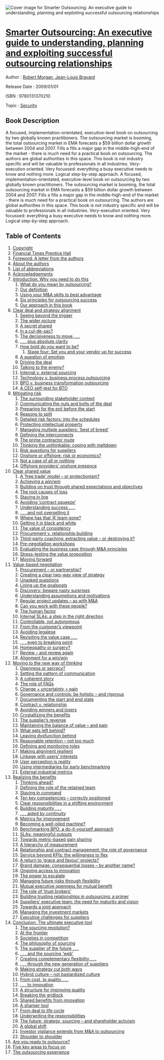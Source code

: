 ![Cover image for Smarter Outsourcing: An executive guide to understanding, planning and exploiting successful outsourcing relationships](https://imgdetail.ebookreading.net/cover/cover/security/EB9780131370210.jpg)

[Smarter Outsourcing: An executive guide to understanding, planning and exploiting successful outsourcing relationships](https://ebookreading.net/view/book/Smarter+Outsourcing%3A+An+executive+guide+to+understanding%2C+planning+and+exploiting+successful+outsourcing+relationships-EB9780131370210_1.html "Smarter Outsourcing: An executive guide to understanding, planning and exploiting successful outsourcing relationships")
====================================================================================================================

Author : [Robert Morgan](https://ebookreading.net/search/author/Robert+Morgan),[ Jean-Louis Bravard](https://ebookreading.net/search/author/+Jean-Louis+Bravard)

Release Date : 2009/01/01

ISBN : 9780131370210

Topic : [Security](https://ebookreading.net/search/category/security)

Book Description
-----------------

A focused, implementation-orientated, executive-level book on outsourcing by two globally known practitioners.
The outsourcing market is booming, the total outsourcing market in EMA forecasts a $59 billion dollar growth between 2004 and 2007.
Fills a fills a major gap in the middle-high-end of the market - there is much need for a practical book on outsourcing.
The authors are global authorities in this space.
This book is not industry specific and will be valuable to professionals in all industries.
Very-execution oriented.
Very focussed: everything a busy executive needs to know and nothing more.
Logical step-by-step approach.
              A focused, implementation-orientated, executive-level book on outsourcing by two globally known practitioners.
The outsourcing market is booming, the total outsourcing market in EMA forecasts a $59 billion dollar growth between 2004 and 2007.
Fills a fills a major gap in the middle-high-end of the market - there is much need for a practical book on outsourcing.
The authors are global authorities in this space.
This book is not industry specific and will be valuable to professionals in all industries.
Very-execution oriented.
Very focussed: everything a busy executive needs to know and nothing more.
Logical step-by-step approach.
              
Table of Contents
-----------------

1. [Copyright](https://ebookreading.net/view/book/Smarter+Outsourcing%3A+An+executive+guide+to+understanding%2C+planning+and+exploiting+successful+outsourcing+relationships-EB9780131370210_1.html)
1. [Financial Times Prentice Hall](https://ebookreading.net/view/book/Smarter+Outsourcing%3A+An+executive+guide+to+understanding%2C+planning+and+exploiting+successful+outsourcing+relationships-EB9780131370210_2.html)
1. [Foreword: A letter from the authors](https://ebookreading.net/view/book/Smarter+Outsourcing%3A+An+executive+guide+to+understanding%2C+planning+and+exploiting+successful+outsourcing+relationships-EB9780131370210_3.html)
1. [About the authors](https://ebookreading.net/view/book/Smarter+Outsourcing%3A+An+executive+guide+to+understanding%2C+planning+and+exploiting+successful+outsourcing+relationships-EB9780131370210_4.html)
1. [List of abbreviations](https://ebookreading.net/view/book/Smarter+Outsourcing%3A+An+executive+guide+to+understanding%2C+planning+and+exploiting+successful+outsourcing+relationships-EB9780131370210_5.html)
1. [Acknowledgements](https://ebookreading.net/view/book/Smarter+Outsourcing%3A+An+executive+guide+to+understanding%2C+planning+and+exploiting+successful+outsourcing+relationships-EB9780131370210_6.html)
1. [Introduction: Why you need to do this](https://ebookreading.net/view/book/Smarter+Outsourcing%3A+An+executive+guide+to+understanding%2C+planning+and+exploiting+successful+outsourcing+relationships-EB9780131370210_7.html)
    1. [What do you mean by outsourcing?](https://ebookreading.net/view/book/Smarter+Outsourcing%3A+An+executive+guide+to+understanding%2C+planning+and+exploiting+successful+outsourcing+relationships-EB9780131370210_8.html)
    1. [Our definition](https://ebookreading.net/view/book/Smarter+Outsourcing%3A+An+executive+guide+to+understanding%2C+planning+and+exploiting+successful+outsourcing+relationships-EB9780131370210_9.html)
    1. [Using your M&amp;A skills to best advantage](https://ebookreading.net/view/book/Smarter+Outsourcing%3A+An+executive+guide+to+understanding%2C+planning+and+exploiting+successful+outsourcing+relationships-EB9780131370210_10.html)
    1. [Six principles for outsourcing success](https://ebookreading.net/view/book/Smarter+Outsourcing%3A+An+executive+guide+to+understanding%2C+planning+and+exploiting+successful+outsourcing+relationships-EB9780131370210_11.html)
    1. [Our approach in this book](https://ebookreading.net/view/book/Smarter+Outsourcing%3A+An+executive+guide+to+understanding%2C+planning+and+exploiting+successful+outsourcing+relationships-EB9780131370210_12.html)
1. [Clear deal and strategy alignment](https://ebookreading.net/view/book/Smarter+Outsourcing%3A+An+executive+guide+to+understanding%2C+planning+and+exploiting+successful+outsourcing+relationships-EB9780131370210_13.html)
    1. [Seeing beyond the trigger](https://ebookreading.net/view/book/Smarter+Outsourcing%3A+An+executive+guide+to+understanding%2C+planning+and+exploiting+successful+outsourcing+relationships-EB9780131370210_14.html)
    1. [The wider picture](https://ebookreading.net/view/book/Smarter+Outsourcing%3A+An+executive+guide+to+understanding%2C+planning+and+exploiting+successful+outsourcing+relationships-EB9780131370210_15.html)
    1. [A secret shared](https://ebookreading.net/view/book/Smarter+Outsourcing%3A+An+executive+guide+to+understanding%2C+planning+and+exploiting+successful+outsourcing+relationships-EB9780131370210_16.html)
    1. [In a cul-de-sac?](https://ebookreading.net/view/book/Smarter+Outsourcing%3A+An+executive+guide+to+understanding%2C+planning+and+exploiting+successful+outsourcing+relationships-EB9780131370210_17.html)
    1. [The decisiveness to move . . .](https://ebookreading.net/view/book/Smarter+Outsourcing%3A+An+executive+guide+to+understanding%2C+planning+and+exploiting+successful+outsourcing+relationships-EB9780131370210_18.html)
    1. [. . . plus absolute clarity](https://ebookreading.net/view/book/Smarter+Outsourcing%3A+An+executive+guide+to+understanding%2C+planning+and+exploiting+successful+outsourcing+relationships-EB9780131370210_19.html)
    1. [How bold do you want to be?](https://ebookreading.net/view/book/Smarter+Outsourcing%3A+An+executive+guide+to+understanding%2C+planning+and+exploiting+successful+outsourcing+relationships-EB9780131370210_20.html)
        1. [Stage four: Set you and your vendor up for success](https://ebookreading.net/view/book/Smarter+Outsourcing%3A+An+executive+guide+to+understanding%2C+planning+and+exploiting+successful+outsourcing+relationships-EB9780131370210_21.html)
    1. [A question of emotion](https://ebookreading.net/view/book/Smarter+Outsourcing%3A+An+executive+guide+to+understanding%2C+planning+and+exploiting+successful+outsourcing+relationships-EB9780131370210_22.html)
    1. [Driving the deal](https://ebookreading.net/view/book/Smarter+Outsourcing%3A+An+executive+guide+to+understanding%2C+planning+and+exploiting+successful+outsourcing+relationships-EB9780131370210_23.html)
    1. [Talking to the enemy?](https://ebookreading.net/view/book/Smarter+Outsourcing%3A+An+executive+guide+to+understanding%2C+planning+and+exploiting+successful+outsourcing+relationships-EB9780131370210_24.html)
    1. [Internal v. external sourcing](https://ebookreading.net/view/book/Smarter+Outsourcing%3A+An+executive+guide+to+understanding%2C+planning+and+exploiting+successful+outsourcing+relationships-EB9780131370210_26.html)
    1. [Technology v. business process outsourcing](https://ebookreading.net/view/book/Smarter+Outsourcing%3A+An+executive+guide+to+understanding%2C+planning+and+exploiting+successful+outsourcing+relationships-EB9780131370210_0.html)
    1. [BPO v. business transformation outsourcing](https://ebookreading.net/view/book/Smarter+Outsourcing%3A+An+executive+guide+to+understanding%2C+planning+and+exploiting+successful+outsourcing+relationships-EB9780131370210_27.html)
    1. [A CEO self-test for BTO](https://ebookreading.net/view/book/Smarter+Outsourcing%3A+An+executive+guide+to+understanding%2C+planning+and+exploiting+successful+outsourcing+relationships-EB9780131370210_0.html)
1. [Mitigating risk](https://ebookreading.net/view/book/Smarter+Outsourcing%3A+An+executive+guide+to+understanding%2C+planning+and+exploiting+successful+outsourcing+relationships-EB9780131370210_0.html)
    1. [The surrounding stakeholder context](https://ebookreading.net/view/book/Smarter+Outsourcing%3A+An+executive+guide+to+understanding%2C+planning+and+exploiting+successful+outsourcing+relationships-EB9780131370210_0.html)
    1. [Communicating the nuts and bolts of the deal](https://ebookreading.net/view/book/Smarter+Outsourcing%3A+An+executive+guide+to+understanding%2C+planning+and+exploiting+successful+outsourcing+relationships-EB9780131370210_0.html)
    1. [Preparing for the exit before the start](https://ebookreading.net/view/book/Smarter+Outsourcing%3A+An+executive+guide+to+understanding%2C+planning+and+exploiting+successful+outsourcing+relationships-EB9780131370210_0.html)
    1. [Reasons to split](https://ebookreading.net/view/book/Smarter+Outsourcing%3A+An+executive+guide+to+understanding%2C+planning+and+exploiting+successful+outsourcing+relationships-EB9780131370210_0.html)
    1. [Detailed risk factors: into the schedules](https://ebookreading.net/view/book/Smarter+Outsourcing%3A+An+executive+guide+to+understanding%2C+planning+and+exploiting+successful+outsourcing+relationships-EB9780131370210_0.html)
    1. [Protecting intellectual property](https://ebookreading.net/view/book/Smarter+Outsourcing%3A+An+executive+guide+to+understanding%2C+planning+and+exploiting+successful+outsourcing+relationships-EB9780131370210_0.html)
    1. [Managing multiple suppliers: ‘best of breed’](https://ebookreading.net/view/book/Smarter+Outsourcing%3A+An+executive+guide+to+understanding%2C+planning+and+exploiting+successful+outsourcing+relationships-EB9780131370210_0.html)
    1. [Defining the interconnects](https://ebookreading.net/view/book/Smarter+Outsourcing%3A+An+executive+guide+to+understanding%2C+planning+and+exploiting+successful+outsourcing+relationships-EB9780131370210_0.html)
    1. [The prime contractor route](https://ebookreading.net/view/book/Smarter+Outsourcing%3A+An+executive+guide+to+understanding%2C+planning+and+exploiting+successful+outsourcing+relationships-EB9780131370210_0.html)
    1. [Thinking the unthinkable: coping with meltdown](https://ebookreading.net/view/book/Smarter+Outsourcing%3A+An+executive+guide+to+understanding%2C+planning+and+exploiting+successful+outsourcing+relationships-EB9780131370210_0.html)
    1. [Risk questions for suppliers](https://ebookreading.net/view/book/Smarter+Outsourcing%3A+An+executive+guide+to+understanding%2C+planning+and+exploiting+successful+outsourcing+relationships-EB9780131370210_0.html)
    1. [Onshore or offshore: risk or economics?](https://ebookreading.net/view/book/Smarter+Outsourcing%3A+An+executive+guide+to+understanding%2C+planning+and+exploiting+successful+outsourcing+relationships-EB9780131370210_0.html)
    1. [Not a case of all or nothing](https://ebookreading.net/view/book/Smarter+Outsourcing%3A+An+executive+guide+to+understanding%2C+planning+and+exploiting+successful+outsourcing+relationships-EB9780131370210_0.html)
    1. [Offshore providers’ onshore presence](https://ebookreading.net/view/book/Smarter+Outsourcing%3A+An+executive+guide+to+understanding%2C+planning+and+exploiting+successful+outsourcing+relationships-EB9780131370210_0.html)
1. [Clear shared value](https://ebookreading.net/view/book/Smarter+Outsourcing%3A+An+executive+guide+to+understanding%2C+planning+and+exploiting+successful+outsourcing+relationships-EB9780131370210_0.html)
    1. [A ‘free trade’ model – or protectionism?](https://ebookreading.net/view/book/Smarter+Outsourcing%3A+An+executive+guide+to+understanding%2C+planning+and+exploiting+successful+outsourcing+relationships-EB9780131370210_0.html)
    1. [Achieving a win/win](https://ebookreading.net/view/book/Smarter+Outsourcing%3A+An+executive+guide+to+understanding%2C+planning+and+exploiting+successful+outsourcing+relationships-EB9780131370210_0.html)
    1. [Building on trust through shared expectations and objectives](https://ebookreading.net/view/book/Smarter+Outsourcing%3A+An+executive+guide+to+understanding%2C+planning+and+exploiting+successful+outsourcing+relationships-EB9780131370210_0.html)
    1. [The root causes of loss](https://ebookreading.net/view/book/Smarter+Outsourcing%3A+An+executive+guide+to+understanding%2C+planning+and+exploiting+successful+outsourcing+relationships-EB9780131370210_0.html)
    1. [Staying in line](https://ebookreading.net/view/book/Smarter+Outsourcing%3A+An+executive+guide+to+understanding%2C+planning+and+exploiting+successful+outsourcing+relationships-EB9780131370210_0.html)
    1. [Avoiding ‘contract squeeze’](https://ebookreading.net/view/book/Smarter+Outsourcing%3A+An+executive+guide+to+understanding%2C+planning+and+exploiting+successful+outsourcing+relationships-EB9780131370210_0.html)
    1. [Understanding success . . .](https://ebookreading.net/view/book/Smarter+Outsourcing%3A+An+executive+guide+to+understanding%2C+planning+and+exploiting+successful+outsourcing+relationships-EB9780131370210_0.html)
    1. [. . . and not overselling it](https://ebookreading.net/view/book/Smarter+Outsourcing%3A+An+executive+guide+to+understanding%2C+planning+and+exploiting+successful+outsourcing+relationships-EB9780131370210_0.html)
    1. [Where has that ‘A’ team gone?](https://ebookreading.net/view/book/Smarter+Outsourcing%3A+An+executive+guide+to+understanding%2C+planning+and+exploiting+successful+outsourcing+relationships-EB9780131370210_0.html)
    1. [Getting it in black and white](https://ebookreading.net/view/book/Smarter+Outsourcing%3A+An+executive+guide+to+understanding%2C+planning+and+exploiting+successful+outsourcing+relationships-EB9780131370210_0.html)
    1. [The value of consistency](https://ebookreading.net/view/book/Smarter+Outsourcing%3A+An+executive+guide+to+understanding%2C+planning+and+exploiting+successful+outsourcing+relationships-EB9780131370210_0.html)
    1. [Procurement v. relationship building](https://ebookreading.net/view/book/Smarter+Outsourcing%3A+An+executive+guide+to+understanding%2C+planning+and+exploiting+successful+outsourcing+relationships-EB9780131370210_0.html)
    1. [Third-party coaching: extracting value – or destroying it?](https://ebookreading.net/view/book/Smarter+Outsourcing%3A+An+executive+guide+to+understanding%2C+planning+and+exploiting+successful+outsourcing+relationships-EB9780131370210_0.html)
    1. [Pre-negotiation workshops](https://ebookreading.net/view/book/Smarter+Outsourcing%3A+An+executive+guide+to+understanding%2C+planning+and+exploiting+successful+outsourcing+relationships-EB9780131370210_0.html)
    1. [Evaluating the business case through M&amp;A principles](https://ebookreading.net/view/book/Smarter+Outsourcing%3A+An+executive+guide+to+understanding%2C+planning+and+exploiting+successful+outsourcing+relationships-EB9780131370210_0.html)
    1. [Stress-testing the value proposition](https://ebookreading.net/view/book/Smarter+Outsourcing%3A+An+executive+guide+to+understanding%2C+planning+and+exploiting+successful+outsourcing+relationships-EB9780131370210_0.html)
    1. [Moving forward](https://ebookreading.net/view/book/Smarter+Outsourcing%3A+An+executive+guide+to+understanding%2C+planning+and+exploiting+successful+outsourcing+relationships-EB9780131370210_0.html)
1. [Value-based negotiation](https://ebookreading.net/view/book/Smarter+Outsourcing%3A+An+executive+guide+to+understanding%2C+planning+and+exploiting+successful+outsourcing+relationships-EB9780131370210_0.html)
    1. [Procurement – or partnership?](https://ebookreading.net/view/book/Smarter+Outsourcing%3A+An+executive+guide+to+understanding%2C+planning+and+exploiting+successful+outsourcing+relationships-EB9780131370210_0.html)
    1. [Creating a clear two-way view of strategy](https://ebookreading.net/view/book/Smarter+Outsourcing%3A+An+executive+guide+to+understanding%2C+planning+and+exploiting+successful+outsourcing+relationships-EB9780131370210_0.html)
    1. [Unasked questions](https://ebookreading.net/view/book/Smarter+Outsourcing%3A+An+executive+guide+to+understanding%2C+planning+and+exploiting+successful+outsourcing+relationships-EB9780131370210_0.html)
    1. [Lining up the goalposts](https://ebookreading.net/view/book/Smarter+Outsourcing%3A+An+executive+guide+to+understanding%2C+planning+and+exploiting+successful+outsourcing+relationships-EB9780131370210_0.html)
    1. [Discovery: beware nasty surprises](https://ebookreading.net/view/book/Smarter+Outsourcing%3A+An+executive+guide+to+understanding%2C+planning+and+exploiting+successful+outsourcing+relationships-EB9780131370210_0.html)
    1. [Understanding assumptions and motivations](https://ebookreading.net/view/book/Smarter+Outsourcing%3A+An+executive+guide+to+understanding%2C+planning+and+exploiting+successful+outsourcing+relationships-EB9780131370210_0.html)
    1. [Regular project updates – as with M&amp;A](https://ebookreading.net/view/book/Smarter+Outsourcing%3A+An+executive+guide+to+understanding%2C+planning+and+exploiting+successful+outsourcing+relationships-EB9780131370210_0.html)
    1. [Can you work with these people?](https://ebookreading.net/view/book/Smarter+Outsourcing%3A+An+executive+guide+to+understanding%2C+planning+and+exploiting+successful+outsourcing+relationships-EB9780131370210_0.html)
    1. [The human factor](https://ebookreading.net/view/book/Smarter+Outsourcing%3A+An+executive+guide+to+understanding%2C+planning+and+exploiting+successful+outsourcing+relationships-EB9780131370210_0.html)
    1. [Internal SLAs: a step in the right direction](https://ebookreading.net/view/book/Smarter+Outsourcing%3A+An+executive+guide+to+understanding%2C+planning+and+exploiting+successful+outsourcing+relationships-EB9780131370210_0.html)
    1. [Controllable, not autonomous](https://ebookreading.net/view/book/Smarter+Outsourcing%3A+An+executive+guide+to+understanding%2C+planning+and+exploiting+successful+outsourcing+relationships-EB9780131370210_0.html)
    1. [From the customer’s viewpoint](https://ebookreading.net/view/book/Smarter+Outsourcing%3A+An+executive+guide+to+understanding%2C+planning+and+exploiting+successful+outsourcing+relationships-EB9780131370210_0.html)
    1. [Avoiding legalese](https://ebookreading.net/view/book/Smarter+Outsourcing%3A+An+executive+guide+to+understanding%2C+planning+and+exploiting+successful+outsourcing+relationships-EB9780131370210_0.html)
    1. [Revisiting the value case . . .](https://ebookreading.net/view/book/Smarter+Outsourcing%3A+An+executive+guide+to+understanding%2C+planning+and+exploiting+successful+outsourcing+relationships-EB9780131370210_0.html)
    1. [. . . even to breaking point](https://ebookreading.net/view/book/Smarter+Outsourcing%3A+An+executive+guide+to+understanding%2C+planning+and+exploiting+successful+outsourcing+relationships-EB9780131370210_0.html)
    1. [Homeopathy or surgery?](https://ebookreading.net/view/book/Smarter+Outsourcing%3A+An+executive+guide+to+understanding%2C+planning+and+exploiting+successful+outsourcing+relationships-EB9780131370210_0.html)
    1. [Review – and review again](https://ebookreading.net/view/book/Smarter+Outsourcing%3A+An+executive+guide+to+understanding%2C+planning+and+exploiting+successful+outsourcing+relationships-EB9780131370210_0.html)
    1. [Alignment for a win/win](https://ebookreading.net/view/book/Smarter+Outsourcing%3A+An+executive+guide+to+understanding%2C+planning+and+exploiting+successful+outsourcing+relationships-EB9780131370210_0.html)
1. [Moving to the new way of thinking](https://ebookreading.net/view/book/Smarter+Outsourcing%3A+An+executive+guide+to+understanding%2C+planning+and+exploiting+successful+outsourcing+relationships-EB9780131370210_0.html)
    1. [Openness or secrecy?](https://ebookreading.net/view/book/Smarter+Outsourcing%3A+An+executive+guide+to+understanding%2C+planning+and+exploiting+successful+outsourcing+relationships-EB9780131370210_0.html)
    1. [Setting the pattern of communication](https://ebookreading.net/view/book/Smarter+Outsourcing%3A+An+executive+guide+to+understanding%2C+planning+and+exploiting+successful+outsourcing+relationships-EB9780131370210_0.html)
    1. [A coherent story](https://ebookreading.net/view/book/Smarter+Outsourcing%3A+An+executive+guide+to+understanding%2C+planning+and+exploiting+successful+outsourcing+relationships-EB9780131370210_0.html)
    1. [The role of FAQs](https://ebookreading.net/view/book/Smarter+Outsourcing%3A+An+executive+guide+to+understanding%2C+planning+and+exploiting+successful+outsourcing+relationships-EB9780131370210_0.html)
    1. [Change + uncertainty = pain](https://ebookreading.net/view/book/Smarter+Outsourcing%3A+An+executive+guide+to+understanding%2C+planning+and+exploiting+successful+outsourcing+relationships-EB9780131370210_0.html)
    1. [Governance and controls: be holistic – and rigorous](https://ebookreading.net/view/book/Smarter+Outsourcing%3A+An+executive+guide+to+understanding%2C+planning+and+exploiting+successful+outsourcing+relationships-EB9780131370210_0.html)
    1. [Documenting the start and end state](https://ebookreading.net/view/book/Smarter+Outsourcing%3A+An+executive+guide+to+understanding%2C+planning+and+exploiting+successful+outsourcing+relationships-EB9780131370210_0.html)
    1. [Contract v. relationship](https://ebookreading.net/view/book/Smarter+Outsourcing%3A+An+executive+guide+to+understanding%2C+planning+and+exploiting+successful+outsourcing+relationships-EB9780131370210_0.html)
    1. [Avoiding winners and losers](https://ebookreading.net/view/book/Smarter+Outsourcing%3A+An+executive+guide+to+understanding%2C+planning+and+exploiting+successful+outsourcing+relationships-EB9780131370210_0.html)
    1. [Crystallizing the benefits](https://ebookreading.net/view/book/Smarter+Outsourcing%3A+An+executive+guide+to+understanding%2C+planning+and+exploiting+successful+outsourcing+relationships-EB9780131370210_0.html)
    1. [The supplier’s revenge](https://ebookreading.net/view/book/Smarter+Outsourcing%3A+An+executive+guide+to+understanding%2C+planning+and+exploiting+successful+outsourcing+relationships-EB9780131370210_0.html)
    1. [Maintaining the balance of value – and pain](https://ebookreading.net/view/book/Smarter+Outsourcing%3A+An+executive+guide+to+understanding%2C+planning+and+exploiting+successful+outsourcing+relationships-EB9780131370210_0.html)
    1. [What gets left behind?](https://ebookreading.net/view/book/Smarter+Outsourcing%3A+An+executive+guide+to+understanding%2C+planning+and+exploiting+successful+outsourcing+relationships-EB9780131370210_0.html)
    1. [Leaving dysfunction behind](https://ebookreading.net/view/book/Smarter+Outsourcing%3A+An+executive+guide+to+understanding%2C+planning+and+exploiting+successful+outsourcing+relationships-EB9780131370210_0.html)
    1. [Reasonable retention – not too much](https://ebookreading.net/view/book/Smarter+Outsourcing%3A+An+executive+guide+to+understanding%2C+planning+and+exploiting+successful+outsourcing+relationships-EB9780131370210_0.html)
    1. [Defining and monitoring roles](https://ebookreading.net/view/book/Smarter+Outsourcing%3A+An+executive+guide+to+understanding%2C+planning+and+exploiting+successful+outsourcing+relationships-EB9780131370210_0.html)
    1. [Making alignment resilient](https://ebookreading.net/view/book/Smarter+Outsourcing%3A+An+executive+guide+to+understanding%2C+planning+and+exploiting+successful+outsourcing+relationships-EB9780131370210_0.html)
    1. [Linkage with users’ interests](https://ebookreading.net/view/book/Smarter+Outsourcing%3A+An+executive+guide+to+understanding%2C+planning+and+exploiting+successful+outsourcing+relationships-EB9780131370210_0.html)
    1. [User perception is reality](https://ebookreading.net/view/book/Smarter+Outsourcing%3A+An+executive+guide+to+understanding%2C+planning+and+exploiting+successful+outsourcing+relationships-EB9780131370210_0.html)
    1. [Using intermediaries for early benchmarking](https://ebookreading.net/view/book/Smarter+Outsourcing%3A+An+executive+guide+to+understanding%2C+planning+and+exploiting+successful+outsourcing+relationships-EB9780131370210_0.html)
    1. [External industrial metrics](https://ebookreading.net/view/book/Smarter+Outsourcing%3A+An+executive+guide+to+understanding%2C+planning+and+exploiting+successful+outsourcing+relationships-EB9780131370210_0.html)
1. [Realizing the benefits](https://ebookreading.net/view/book/Smarter+Outsourcing%3A+An+executive+guide+to+understanding%2C+planning+and+exploiting+successful+outsourcing+relationships-EB9780131370210_0.html)
    1. [Thinking ahead?](https://ebookreading.net/view/book/Smarter+Outsourcing%3A+An+executive+guide+to+understanding%2C+planning+and+exploiting+successful+outsourcing+relationships-EB9780131370210_0.html)
    1. [Defining the role of the retained team](https://ebookreading.net/view/book/Smarter+Outsourcing%3A+An+executive+guide+to+understanding%2C+planning+and+exploiting+successful+outsourcing+relationships-EB9780131370210_0.html)
    1. [Staying in command](https://ebookreading.net/view/book/Smarter+Outsourcing%3A+An+executive+guide+to+understanding%2C+planning+and+exploiting+successful+outsourcing+relationships-EB9780131370210_0.html)
    1. [Ten key competencies – correctly positioned](https://ebookreading.net/view/book/Smarter+Outsourcing%3A+An+executive+guide+to+understanding%2C+planning+and+exploiting+successful+outsourcing+relationships-EB9780131370210_0.html)
    1. [Clear responsibilities in a shifting environment](https://ebookreading.net/view/book/Smarter+Outsourcing%3A+An+executive+guide+to+understanding%2C+planning+and+exploiting+successful+outsourcing+relationships-EB9780131370210_0.html)
    1. [Building maturity . . .](https://ebookreading.net/view/book/Smarter+Outsourcing%3A+An+executive+guide+to+understanding%2C+planning+and+exploiting+successful+outsourcing+relationships-EB9780131370210_0.html)
    1. [. . . aided by continuity](https://ebookreading.net/view/book/Smarter+Outsourcing%3A+An+executive+guide+to+understanding%2C+planning+and+exploiting+successful+outsourcing+relationships-EB9780131370210_0.html)
    1. [Metrics for improvement](https://ebookreading.net/view/book/Smarter+Outsourcing%3A+An+executive+guide+to+understanding%2C+planning+and+exploiting+successful+outsourcing+relationships-EB9780131370210_0.html)
    1. [Becoming a well-oiled machine?](https://ebookreading.net/view/book/Smarter+Outsourcing%3A+An+executive+guide+to+understanding%2C+planning+and+exploiting+successful+outsourcing+relationships-EB9780131370210_0.html)
    1. [Benchmarking BPO: a do-it-yourself approach](https://ebookreading.net/view/book/Smarter+Outsourcing%3A+An+executive+guide+to+understanding%2C+planning+and+exploiting+successful+outsourcing+relationships-EB9780131370210_0.html)
    1. [SLAs: meaningful outputs](https://ebookreading.net/view/book/Smarter+Outsourcing%3A+An+executive+guide+to+understanding%2C+planning+and+exploiting+successful+outsourcing+relationships-EB9780131370210_0.html)
    1. [Towards metric-based gain sharing](https://ebookreading.net/view/book/Smarter+Outsourcing%3A+An+executive+guide+to+understanding%2C+planning+and+exploiting+successful+outsourcing+relationships-EB9780131370210_0.html)
    1. [A hierarchy of measurement](https://ebookreading.net/view/book/Smarter+Outsourcing%3A+An+executive+guide+to+understanding%2C+planning+and+exploiting+successful+outsourcing+relationships-EB9780131370210_0.html)
    1. [Relationship and contract management: the role of governance](https://ebookreading.net/view/book/Smarter+Outsourcing%3A+An+executive+guide+to+understanding%2C+planning+and+exploiting+successful+outsourcing+relationships-EB9780131370210_0.html)
    1. [Service beyond KPIs: the willingness to flex](https://ebookreading.net/view/book/Smarter+Outsourcing%3A+An+executive+guide+to+understanding%2C+planning+and+exploiting+successful+outsourcing+relationships-EB9780131370210_0.html)
    1. [A return to ‘grace and favour’ projects?](https://ebookreading.net/view/book/Smarter+Outsourcing%3A+An+executive+guide+to+understanding%2C+planning+and+exploiting+successful+outsourcing+relationships-EB9780131370210_0.html)
    1. [Brand damage: consequential losses – by another name?](https://ebookreading.net/view/book/Smarter+Outsourcing%3A+An+executive+guide+to+understanding%2C+planning+and+exploiting+successful+outsourcing+relationships-EB9780131370210_0.html)
    1. [Ongoing access to innovation](https://ebookreading.net/view/book/Smarter+Outsourcing%3A+An+executive+guide+to+understanding%2C+planning+and+exploiting+successful+outsourcing+relationships-EB9780131370210_0.html)
    1. [The power to escalate](https://ebookreading.net/view/book/Smarter+Outsourcing%3A+An+executive+guide+to+understanding%2C+planning+and+exploiting+successful+outsourcing+relationships-EB9780131370210_0.html)
    1. [Managing future risks through flexibility](https://ebookreading.net/view/book/Smarter+Outsourcing%3A+An+executive+guide+to+understanding%2C+planning+and+exploiting+successful+outsourcing+relationships-EB9780131370210_0.html)
    1. [Mutual executive openness for mutual benefit](https://ebookreading.net/view/book/Smarter+Outsourcing%3A+An+executive+guide+to+understanding%2C+planning+and+exploiting+successful+outsourcing+relationships-EB9780131370210_0.html)
    1. [The role of ‘trust brokers’](https://ebookreading.net/view/book/Smarter+Outsourcing%3A+An+executive+guide+to+understanding%2C+planning+and+exploiting+successful+outsourcing+relationships-EB9780131370210_0.html)
    1. [Building trusting relationships in outsourcing: a primer](https://ebookreading.net/view/book/Smarter+Outsourcing%3A+An+executive+guide+to+understanding%2C+planning+and+exploiting+successful+outsourcing+relationships-EB9780131370210_0.html)
    1. [Suppliers’ executive team: the need for maturity and vision](https://ebookreading.net/view/book/Smarter+Outsourcing%3A+An+executive+guide+to+understanding%2C+planning+and+exploiting+successful+outsourcing+relationships-EB9780131370210_0.html)
    1. [Towards a joint approach](https://ebookreading.net/view/book/Smarter+Outsourcing%3A+An+executive+guide+to+understanding%2C+planning+and+exploiting+successful+outsourcing+relationships-EB9780131370210_0.html)
    1. [Managing the investment markets](https://ebookreading.net/view/book/Smarter+Outsourcing%3A+An+executive+guide+to+understanding%2C+planning+and+exploiting+successful+outsourcing+relationships-EB9780131370210_0.html)
    1. [Executive challenges for suppliers](https://ebookreading.net/view/book/Smarter+Outsourcing%3A+An+executive+guide+to+understanding%2C+planning+and+exploiting+successful+outsourcing+relationships-EB9780131370210_0.html)
1. [Conclusion: The ultimate executive tool](https://ebookreading.net/view/book/Smarter+Outsourcing%3A+An+executive+guide+to+understanding%2C+planning+and+exploiting+successful+outsourcing+relationships-EB9780131370210_0.html)
    1. [The sourcing revolution?](https://ebookreading.net/view/book/Smarter+Outsourcing%3A+An+executive+guide+to+understanding%2C+planning+and+exploiting+successful+outsourcing+relationships-EB9780131370210_0.html)
    1. [At the frontier](https://ebookreading.net/view/book/Smarter+Outsourcing%3A+An+executive+guide+to+understanding%2C+planning+and+exploiting+successful+outsourcing+relationships-EB9780131370210_0.html)
    1. [Societies in competition](https://ebookreading.net/view/book/Smarter+Outsourcing%3A+An+executive+guide+to+understanding%2C+planning+and+exploiting+successful+outsourcing+relationships-EB9780131370210_0.html)
    1. [The philosophy of sourcing](https://ebookreading.net/view/book/Smarter+Outsourcing%3A+An+executive+guide+to+understanding%2C+planning+and+exploiting+successful+outsourcing+relationships-EB9780131370210_0.html)
    1. [The supplier of the future . . .](https://ebookreading.net/view/book/Smarter+Outsourcing%3A+An+executive+guide+to+understanding%2C+planning+and+exploiting+successful+outsourcing+relationships-EB9780131370210_0.html)
    1. [. . . and the sourcing ‘web’](https://ebookreading.net/view/book/Smarter+Outsourcing%3A+An+executive+guide+to+understanding%2C+planning+and+exploiting+successful+outsourcing+relationships-EB9780131370210_0.html)
    1. [Creating complementary flexibility . . .](https://ebookreading.net/view/book/Smarter+Outsourcing%3A+An+executive+guide+to+understanding%2C+planning+and+exploiting+successful+outsourcing+relationships-EB9780131370210_0.html)
    1. [. . . through the new generation of suppliers](https://ebookreading.net/view/book/Smarter+Outsourcing%3A+An+executive+guide+to+understanding%2C+planning+and+exploiting+successful+outsourcing+relationships-EB9780131370210_0.html)
    1. [Making strategy cut both ways](https://ebookreading.net/view/book/Smarter+Outsourcing%3A+An+executive+guide+to+understanding%2C+planning+and+exploiting+successful+outsourcing+relationships-EB9780131370210_0.html)
    1. [Hybrid culture – not bastardized culture](https://ebookreading.net/view/book/Smarter+Outsourcing%3A+An+executive+guide+to+understanding%2C+planning+and+exploiting+successful+outsourcing+relationships-EB9780131370210_0.html)
    1. [From cost, to quality . . .](https://ebookreading.net/view/book/Smarter+Outsourcing%3A+An+executive+guide+to+understanding%2C+planning+and+exploiting+successful+outsourcing+relationships-EB9780131370210_0.html)
    1. [. . . to innovation](https://ebookreading.net/view/book/Smarter+Outsourcing%3A+An+executive+guide+to+understanding%2C+planning+and+exploiting+successful+outsourcing+relationships-EB9780131370210_0.html)
    1. [A structure for improving quality](https://ebookreading.net/view/book/Smarter+Outsourcing%3A+An+executive+guide+to+understanding%2C+planning+and+exploiting+successful+outsourcing+relationships-EB9780131370210_0.html)
    1. [Breaking the gridlock](https://ebookreading.net/view/book/Smarter+Outsourcing%3A+An+executive+guide+to+understanding%2C+planning+and+exploiting+successful+outsourcing+relationships-EB9780131370210_0.html)
    1. [Shared benefits from innovation](https://ebookreading.net/view/book/Smarter+Outsourcing%3A+An+executive+guide+to+understanding%2C+planning+and+exploiting+successful+outsourcing+relationships-EB9780131370210_0.html)
    1. [A sharper tool](https://ebookreading.net/view/book/Smarter+Outsourcing%3A+An+executive+guide+to+understanding%2C+planning+and+exploiting+successful+outsourcing+relationships-EB9780131370210_0.html)
    1. [From deal to life cycle](https://ebookreading.net/view/book/Smarter+Outsourcing%3A+An+executive+guide+to+understanding%2C+planning+and+exploiting+successful+outsourcing+relationships-EB9780131370210_0.html)
    1. [Underwriting the responsibilities](https://ebookreading.net/view/book/Smarter+Outsourcing%3A+An+executive+guide+to+understanding%2C+planning+and+exploiting+successful+outsourcing+relationships-EB9780131370210_0.html)
    1. [The future: strategy, sourcing – and shareholder activism](https://ebookreading.net/view/book/Smarter+Outsourcing%3A+An+executive+guide+to+understanding%2C+planning+and+exploiting+successful+outsourcing+relationships-EB9780131370210_0.html)
    1. [A global shift](https://ebookreading.net/view/book/Smarter+Outsourcing%3A+An+executive+guide+to+understanding%2C+planning+and+exploiting+successful+outsourcing+relationships-EB9780131370210_0.html)
    1. [Investor vigilance extends from M&amp;A to outsourcing](https://ebookreading.net/view/book/Smarter+Outsourcing%3A+An+executive+guide+to+understanding%2C+planning+and+exploiting+successful+outsourcing+relationships-EB9780131370210_0.html)
    1. [Shoulder to shoulder](https://ebookreading.net/view/book/Smarter+Outsourcing%3A+An+executive+guide+to+understanding%2C+planning+and+exploiting+successful+outsourcing+relationships-EB9780131370210_0.html)
1. [Are you ready to outsource?](https://ebookreading.net/view/book/Smarter+Outsourcing%3A+An+executive+guide+to+understanding%2C+planning+and+exploiting+successful+outsourcing+relationships-EB9780131370210_0.html)
1. [Five key areas to focus on](https://ebookreading.net/view/book/Smarter+Outsourcing%3A+An+executive+guide+to+understanding%2C+planning+and+exploiting+successful+outsourcing+relationships-EB9780131370210_0.html)
1. [The outsourcing experience](https://ebookreading.net/view/book/Smarter+Outsourcing%3A+An+executive+guide+to+understanding%2C+planning+and+exploiting+successful+outsourcing+relationships-EB9780131370210_0.html)
